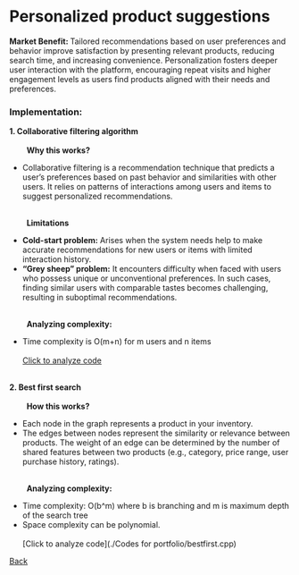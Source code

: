 # Personalized product suggestions
<b> Market Benefit: </b> Tailored recommendations based on user preferences and behavior improve satisfaction by presenting relevant products, reducing search time, and increasing convenience. Personalization fosters deeper user interaction with the platform, encouraging repeat visits and higher engagement levels as users find products aligned with their needs and preferences.
### Implementation: 
<b> 1. Collaborative filtering algorithm </b><br><br>
&nbsp;&nbsp;&nbsp;&nbsp;&nbsp;&nbsp;&nbsp;<b> Why this works? </b>
- Collaborative filtering is a recommendation technique that predicts a user’s preferences based on past behavior and similarities with other users. It relies on patterns of interactions among users and items to suggest personalized recommendations.<br><br>

&nbsp;&nbsp;&nbsp;&nbsp;&nbsp;&nbsp;&nbsp;<b> Limitations </b>
- <b>Cold-start problem:</b> Arises when the system needs help to make accurate recommendations for new users or items with limited interaction history.
- <b>“Grey sheep” problem:</b> It encounters difficulty when faced with users who possess unique or unconventional preferences. In such cases, finding similar users with comparable tastes becomes challenging, resulting in suboptimal recommendations.<br><br>

&nbsp;&nbsp;&nbsp;&nbsp;&nbsp;&nbsp;&nbsp;<b> Analyzing complexity: </b>
- Time complexity is O(m+n) for m users and n items <br><br>
[Click to analyze code](https://www.algolia.com/doc/guides/managing-results/must-do/custom-ranking/how-to/bayesian-average/)<br><br>

<b>2. Best first search </b><br><br>
&nbsp;&nbsp;&nbsp;&nbsp;&nbsp;&nbsp;&nbsp;<b> How this works? </b>
- Each node in the graph represents a product in your inventory.
- The edges between nodes represent the similarity or relevance between products. The weight of an edge can be determined by the number of shared features  between two products (e.g., category, price range, user purchase history, ratings).<br><br>

&nbsp;&nbsp;&nbsp;&nbsp;&nbsp;&nbsp;&nbsp;<b> Analyzing complexity:</b>
- Time complexity: O(b^m) where b is branching and m is maximum depth of the search tree
- Space complexity can be polynomial. <br><br>
[Click to analyze code](./Codes for portfolio/bestfirst.cpp)
  
[Back](README.md#applying-dsa-to-achieve-key-functionalities)
